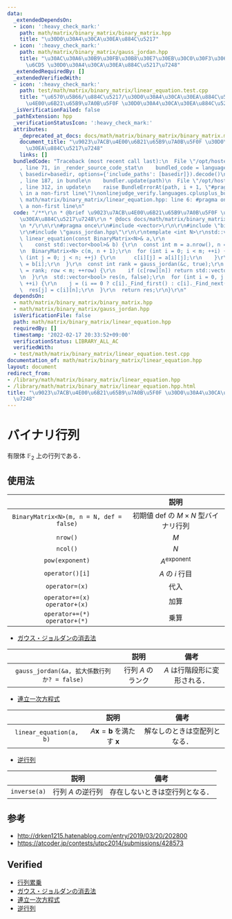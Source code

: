 ```yaml
---
data:
  _extendedDependsOn:
  - icon: ':heavy_check_mark:'
    path: math/matrix/binary_matrix/binary_matrix.hpp
    title: "\u30D0\u30A4\u30CA\u30EA\u884C\u5217"
  - icon: ':heavy_check_mark:'
    path: math/matrix/binary_matrix/gauss_jordan.hpp
    title: "\u30AC\u30A6\u30B9\u30FB\u30B8\u30E7\u30EB\u30C0\u30F3\u306E\u6D88\u53BB\
      \u6CD5 \u30D0\u30A4\u30CA\u30EA\u884C\u5217\u7248"
  _extendedRequiredBy: []
  _extendedVerifiedWith:
  - icon: ':heavy_check_mark:'
    path: test/math/matrix/binary_matrix/linear_equation.test.cpp
    title: "\u6570\u5B66/\u884C\u5217/\u30D0\u30A4\u30CA\u30EA\u884C\u5217/\u9023\u7ACB\
      \u4E00\u6B21\u65B9\u7A0B\u5F0F \u30D0\u30A4\u30CA\u30EA\u884C\u5217\u7248"
  _isVerificationFailed: false
  _pathExtension: hpp
  _verificationStatusIcon: ':heavy_check_mark:'
  attributes:
    _deprecated_at_docs: docs/math/matrix/binary_matrix/binary_matrix.md
    document_title: "\u9023\u7ACB\u4E00\u6B21\u65B9\u7A0B\u5F0F \u30D0\u30A4\u30CA\
      \u30EA\u884C\u5217\u7248"
    links: []
  bundledCode: "Traceback (most recent call last):\n  File \"/opt/hostedtoolcache/Python/3.10.2/x64/lib/python3.10/site-packages/onlinejudge_verify/documentation/build.py\"\
    , line 71, in _render_source_code_stat\n    bundled_code = language.bundle(stat.path,\
    \ basedir=basedir, options={'include_paths': [basedir]}).decode()\n  File \"/opt/hostedtoolcache/Python/3.10.2/x64/lib/python3.10/site-packages/onlinejudge_verify/languages/cplusplus.py\"\
    , line 187, in bundle\n    bundler.update(path)\n  File \"/opt/hostedtoolcache/Python/3.10.2/x64/lib/python3.10/site-packages/onlinejudge_verify/languages/cplusplus_bundle.py\"\
    , line 312, in update\n    raise BundleErrorAt(path, i + 1, \"#pragma once found\
    \ in a non-first line\")\nonlinejudge_verify.languages.cplusplus_bundle.BundleErrorAt:\
    \ math/matrix/binary_matrix/linear_equation.hpp: line 6: #pragma once found in\
    \ a non-first line\n"
  code: "/**\r\n * @brief \u9023\u7ACB\u4E00\u6B21\u65B9\u7A0B\u5F0F \u30D0\u30A4\u30CA\
    \u30EA\u884C\u5217\u7248\r\n * @docs docs/math/matrix/binary_matrix/binary_matrix.md\r\
    \n */\r\n\r\n#pragma once\r\n#include <vector>\r\n\r\n#include \"binary_matrix.hpp\"\
    \r\n#include \"gauss_jordan.hpp\"\r\n\r\ntemplate <int N>\r\nstd::vector<bool>\
    \ linear_equation(const BinaryMatrix<N>& a,\r\n                              \
    \    const std::vector<bool>& b) {\r\n  const int m = a.nrow(), n = a.ncol();\r\
    \n  BinaryMatrix<N> c(m, n + 1);\r\n  for (int i = 0; i < m; ++i) {\r\n    for\
    \ (int j = 0; j < n; ++j) {\r\n      c[i][j] = a[i][j];\r\n    }\r\n    c[i][n]\
    \ = b[i];\r\n  }\r\n  const int rank = gauss_jordan(&c, true);\r\n  for (int row\
    \ = rank; row < m; ++row) {\r\n    if (c[row][n]) return std::vector<bool>{};\r\
    \n  }\r\n  std::vector<bool> res(n, false);\r\n  for (int i = 0, j = -1; i < rank;\
    \ ++i) {\r\n    j = (i == 0 ? c[i]._Find_first() : c[i]._Find_next(j));\r\n  \
    \  res[j] = c[i][n];\r\n  }\r\n  return res;\r\n}\r\n"
  dependsOn:
  - math/matrix/binary_matrix/binary_matrix.hpp
  - math/matrix/binary_matrix/gauss_jordan.hpp
  isVerificationFile: false
  path: math/matrix/binary_matrix/linear_equation.hpp
  requiredBy: []
  timestamp: '2022-02-17 20:33:52+09:00'
  verificationStatus: LIBRARY_ALL_AC
  verifiedWith:
  - test/math/matrix/binary_matrix/linear_equation.test.cpp
documentation_of: math/matrix/binary_matrix/linear_equation.hpp
layout: document
redirect_from:
- /library/math/matrix/binary_matrix/linear_equation.hpp
- /library/math/matrix/binary_matrix/linear_equation.hpp.html
title: "\u9023\u7ACB\u4E00\u6B21\u65B9\u7A0B\u5F0F \u30D0\u30A4\u30CA\u30EA\u884C\u5217\
  \u7248"
---
```

# バイナリ行列

有限体 $\mathbb{F}_2$ 上の行列である．


## 使用法

||説明|
|:--:|:--:|
|`BinaryMatrix<N>(m, n = N, def = false)`|初期値 $\mathrm{def}$ の $M \times N$ 型バイナリ行列|
|`nrow()`|$M$|
|`ncol()`|$N$|
|`pow(exponent)`|$A^\mathrm{exponent}$|
|`operator()[i]`|$A$ の $i$ 行目|
|`operator=(x)`|代入|
|`operator+=(x)`<br>`operator+(x)`|加算|
|`operator+=(*)`<br>`operator+(*)`|乗算|

- [ガウス・ジョルダンの消去法](../gauss_jordan.md)

||説明|備考|
|:--:|:--:|:--:|
|`gauss_jordan(&a, 拡大係数行列か? = false)`|行列 $A$ のランク|$A$ は行階段形に変形される．|

- [連立一次方程式](../linear_equation.md)

||説明|備考|
|:--:|:--:|:--:|
|`linear_equation(a, b)`|$A \boldsymbol{x} = \boldsymbol{b}$ を満たす $\boldsymbol{x}$|解なしのときは空配列となる．|

- [逆行列](../inverse_matrix.md)

||説明|備考|
|:--:|:--:|:--:|
|`inverse(a)`|行列 $A$ の逆行列|存在しないときは空行列となる．|


## 参考

- http://drken1215.hatenablog.com/entry/2019/03/20/202800
- https://atcoder.jp/contests/utpc2014/submissions/428573


## Verified

- [行列累乗](https://atcoder.jp/contests/utpc2014/submissions/9308568)
- [ガウス・ジョルダンの消去法](https://yukicoder.me/submissions/414183)
- [連立一次方程式](https://yukicoder.me/submissions/626481)
- [逆行列](https://onlinejudge.u-aizu.ac.jp/solutions/problem/2624/review/4088806/emthrm/C++14)
